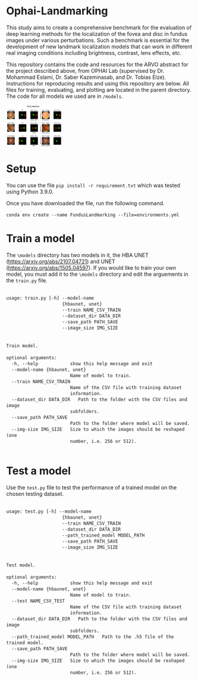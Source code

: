 # Ophai-Landmarking

This study aims to create a comprehensive benchmark for the evaluation of deep learning methods for the localization of the fovea and disc in fundus images under various perturbations. Such a benchmark is essential for the development of new landmark localization models that can work in different real imaging conditions including brightness, contrast, lens effects, etc.

This repository contains the code and resources for the ARVO abstract for the project described above, from OPHAI Lab (supervised by Dr. Mohammad Eslami, Dr. Saber Kazeminasab, and Dr. Tobias Elze). Instructions for reproducing results and using this repository are below. All files for training, evaluating, and plotting are located in the parent directory. The code for all models we used are in `/models`. 

<img
  src="Perturbation (1).png"
  alt="Alt text"
  title="Optional title"
  style="display: inline-block; margin: 0 auto; max-width: 150px">
# Setup
You can use the file `pip install -r requirement.txt` which was tested using Python 3.9.0.

Once you have downloaded the file, run the following command.

```
conda env create --name FundusLandmarking --file=environments.yml
```

# Train a model

The `\models` directory has two models in it, the HBA UNET (https://arxiv.org/abs/2107.04721) and UNET (https://arxiv.org/abs/1505.04597). If you would like to train your own model, you must add it to the `\models` directory and edit the arguements in the `train.py` file. 
```

usage: train.py [-h] --model-name
                     {hbaunet, unet}
                     --train NAME_CSV_TRAIN 
                     --dataset_dir DATA_DIR
                     --save_path PATH_SAVE 
                     --image_size IMG_SIZE
                     

Train model.

optional arguments:
  -h, --help            show this help message and exit
  --model-name {hbaunet, unet}
                        Name of model to train.
  --train NAME_CSV_TRAIN
                        Name of the CSV file with training dataset
                        information.
  --dataset_dir DATA_DIR   Path to the folder with the CSV files and image
                        subfolders.
  --save_path PATH_SAVE
                        Path to the folder where model will be saved.
  --img-size IMG_SIZE   Size to which the images should be reshaped (one
                        number, i.e. 256 or 512).
  
  ```

# Test a model

Use the `test.py` file to test the performance of a trained model on the chosen testing dataset.  
```

usage: test.py [-h] --model-name
                     {hbaunet, unet}
                     --train NAME_CSV_TRAIN 
                     --dataset_dir DATA_DIR
                     --path_trained_model MODEL_PATH
                     --save_path PATH_SAVE 
                     --image_size IMG_SIZE
                     

Test model.

optional arguments:
  -h, --help            show this help message and exit
  --model-name {hbaunet, unet}
                        Name of model to train.
  --test NAME_CSV_TEST
                        Name of the CSV file with training dataset
                        information.
  --dataset_dir DATA_DIR   Path to the folder with the CSV files and image
                        subfolders.
  --path_trained_model MODEL_PATH   Path to the .h5 file of the trained model. 
  --save_path PATH_SAVE
                        Path to the folder where model will be saved.
  --img-size IMG_SIZE   Size to which the images should be reshaped (one
                        number, i.e. 256 or 512).
  
